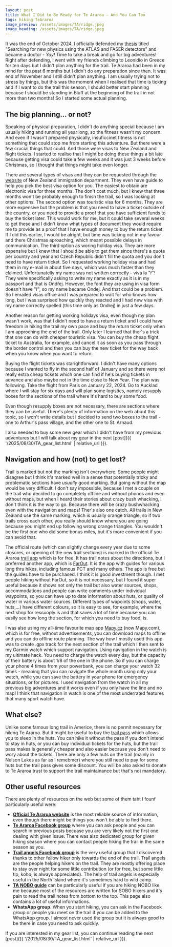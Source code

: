 ```yaml
---
layout: post
title: What I Did to Be Ready for Te Araroa – And You Can Too
tags: hiking TeAraroa
image_preview: /assets/images/TA/ridge.jpeg
image_heading: /assets/images/TA/ridge.jpeg
---
```


It was the end of October 2024, I officially defended my [thesis](https://repository.cern/records/wp9p0-hkk75) titled "Searching for new physics using the ATLAS and FASER detectors" and became a doctor - *Yay!* Time to take a break and go for big adventures! Right after defending, I went with my friends climbing to Leonidio in Greece for ten days but I didn't plan anything for the trail. Te Araroa had been in my mind for the past 6 months but I didn't do any preparation since then. It was end of November and I still didn't plan anything. I am usually trying not to stress by things, but this was the moment when I realised that time is ticking and if I want to do the trail this season, I should better start planning because I should be standing in Bluff at the beginning of the trail in not more than two months! So I started some actual planning.

## The big planning... or not?

Speaking of physical preparation, I didn't do anything special because I am usually hiking and running all year long, so the fitness wasn't my concern. And even if I wasn't prepared physically, insuficcinet fitness is not something that could stop me from starting this adventure. But there were a few crucial things that could. And those were visas to New Zealand and flight tickets. I started to realise that I might be doing these things a bit late because getting visa could take a few weeks and it was just 3 weeks before Christmas, so I thought that things might take even longer. 

There are several types of visas and they can be requested through the [website](https://www.immigration.govt.nz/visas/?page=1) of New Zealand immigration department. They even have guide to help you pick the best visa option for you. The easiest to obtain are electronic visa for three months. The don't cost much, but I knew that three months won't be probably enough to finish the trail, so I was looking at other options. The second option was touristic visa for 6 months. They are more expensive but the problem is that you need to have a ticket outside of the country, or you need to provide a proof that you have sufficient funds to buy the ticket later. This would work for me, but it could take several weeks to get these and I didn't know what types of document they would require me to provide as a proof that I have enough money to buy the return ticket. If I did this earlier, I would be alright, but time was ticking not in my favour and there Christmas aproaching, which meant possible delays in communication. The third option as woring holiday visa. They are more expensive but I knew that I should be able to get them since there's a quota per country and year and Czech Republic didn't fill the quota and you don't need to have return ticket. So I requested working holiday visa and had them in my e-mail in about five days, which was much faster than they claimed. Unfortunatelly my name was not written correctly - viva la "ř"! They were specifically asking to write my name exactly as it is in my passport and that is Ondřej. However, the font they are using in visa form doesn't have "ř", so my name became Ondej. And that could be a problem. So I emailed visas office and I was prepared to wait for who knows how long, but I was surprised how quickly they reacted and I had new visa with my name correctly spelled (this time only as Ondrej) in just a few days.

Another reason for getting working holidays visa, even though my plan wasn't work, was that I didn't need to have a return ticket and I could have freedom in hiking the trail my own pace and buy the return ticket only when I am approching the end of the trail. Only later I learned that ther's a trick that one can do with cheaper touristic visa. You can buy the cheap flight ticket to Australia, for example, and cancel it as soon as you pass through the border control and then you can buy the new ticket for the way back when you know when you want to return. 

Buying the flight tickets was starightforward. I didn't have many options because I wanted to fly in the second half of January and so there were not really extra cheap tickets which one can find if he's buying tickets in advance and also maybe not in the time close to New Year. The plan was following. Take the flight from Paris on January 22, 2024. Go to Aucklad where I will stay for six days and will plan some logistics, namely resupply boxes for the sections of the trail where it's hard to buy some food. 

Even though resupply boxes are not necessary, there are sections where they can be useful. There's plenty of information on the web about this topic, so I won't write details but I decided to send two boxes to the trail - one to Arthur's pass village, and the other one to St. Arnaud.

I also needed to buy some new gear which I didn't have from my previous adventures but I will talk about my gear in the next [post]({{ '/2025/08/30/TA_gear_list.html' | relative_url }}).

## Navigation and how (not) to get lost?

Trail is marked but not the marking isn't everywhere. Some people might disagree but I think it's marked well in a sense that potentially tricky and problematic sections have *usually* good marking. But going without the map would be very difficult. I don't say impossible, because I met a couple on the trail who decided to go completely offline and without phones and even without maps, but when I heard their stories about crazy bush whacking, I don't think it is the way to go. Because there will be crazy bushwhacking even with the navigation and maps! Ther's also one catch. All trails in New Zealand use the same marking, which is usually orange triangle, so if two trails cross each other, you really should know where you are going because you might end up following wrong orange triangles. You wouldn't be the first one who did some bonus miles, but it's more convenient if you can avoid that.

The official route (which can slightly change every year due to some closures, or opening of the new trail sections) is marked in the official Te Araroa [trail app](https://www.teararoa.org.nz/the-trail-app/) which is for free. It has trail notes about the directions, but I preferred another app, which is [FarOut](https://faroutguides.com/). It is the app with guides for various long thru hikes, including famous PCT and many others. The app is free but the guides have to be purchased. I think it is good investment though. I met people hiking without FarOut, so it is not necessary, but I found it super useful because it shows not only the trail but also water sources, shops, accommodations and people can write comments under individual waypoints, so you can have up to date information about huts, or quality of water in various water sources. Different types of wapoints (shops, water, huts,...) have different colours, so it is easy to see, for example, where the next shop for ressuoply is and that saves a lot of time because you can easily see how long the section, for which you need to buy food, is. 

I was also using my all-time favourite map app [Mapy.cz](https://mapy.com/en/turisticka?mobilepromo=1&x=11.3817622&y=48.5563849&z=7) (now Mapy.com), which is for free, without advertisements, you can download maps to offline and you can do offline route planning. The way how I mostly used this app was to create .gpx track for the next section of the trail which I then sent to my Garmin watch which support navigation. Using navigation in the watch is my ultimate hack. You need to charge the watch every day, but the capacity of their battery is about 1/8 of the one in the phone. So if you can charge your phone 4 times from your powerbank, you can charge your watch 32 times - meaning that you can navigate the whole month using only your watch, while you can save the battery in your phone for emergency situations, or for pictures. I used navigation from the watch in all my previous big adventures and it works even if you only have the line and no map! I think that navigation in watch is one of the most underrated features that many sport watch have.


## What else?

Unlike some famous long trail in Americe, there is no permit necessary for hiking Te Araroa. But it might be useful to buy the [trail pass](https://www.teararoa.org.nz/the-trail-pass/) which allows you to sleep in the huts. You can hike it without the pass if you don't intend to stay in huts, or you can buy individual tickets for the huts, but the trail pass makes is generally cheaper and also easier because you don't need to wory about the tickets. There are only a few huts on the trail (mainly in Nelson Lakes as far as I remebmer) where you still need to pay for some huts but the trail pass gives some discount. You will be also asked to donate to Te Araroa trust to support the trail maintainance but that's not mandatory.


## Other useful resources

There are plenty of resources on the web but some of them taht I founf particularly useful were:

* [**Official Te Araroa website**](https://www.teararoa.org.nz/) is the most reliable source of information, even though there might be things you won't be able to find there.
* [**Te Araroa Facebook group**](https://www.facebook.com/groups/26638669574) where you can ask people and you can search in previous posts becuase you are very likely not the first one dealing with given issue. There was also dedicated group for given hiking season where you can contact people hiking the trail in the same season as you.
* [**Trail angels Facebook group**](https://www.facebook.com/groups/157838391506149) is the very useful group that I discovered thanks to other fellow hiker only towards the end of the trail. Trail angels are the people helping hikers on the trail. They are mostly offering place to stay over night for some little contribution (or for free, but some little tip, *koha*, is always appreciated). The help of trail angels is especially useful in the North Island where it's sometimes hard to wild camp.
* [**TA NOBO guide**](https://teararoanobo.net/) can be particularly useful if you are hiking NOBO like me because most of the resources are written for SOBO hikers and it's pain to read the trail notes from bottom to the top. This page also contains a lot of useful informations.
* **WhatsApp group**. When you start hiking, you can ask in the Facebook group or people you meet on the trail if you can be added to the WhatsApp group. I almost never used the group but it is always good to be there in case you need to ask quickly.

If you are interested in my gear list, you can continue reading the next [post]({{ '/2025/08/30/TA_gear_list.html' | relative_url }}).


